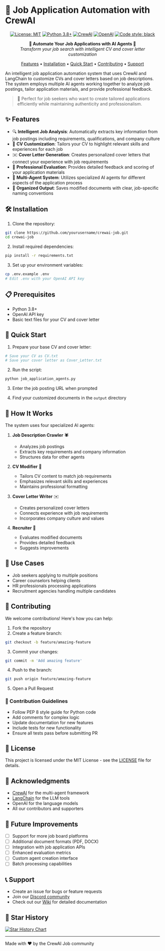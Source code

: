 # 🚀 Job Application Automation with CrewAI

<div align="center">

[![License: MIT](https://img.shields.io/badge/License-MIT-yellow.svg)](https://opensource.org/licenses/MIT)
[![Python 3.8+](https://img.shields.io/badge/python-3.8+-blue.svg)](https://www.python.org/downloads/)
[![CrewAI](https://img.shields.io/badge/CrewAI-0.11.0-orange.svg)](https://github.com/joaomdmoura/crewAI)
[![OpenAI](https://img.shields.io/badge/OpenAI-API-green.svg)](https://openai.com/)
[![Code style: black](https://img.shields.io/badge/code%20style-black-000000.svg)](https://github.com/psf/black)

<p align="center">
  <strong>🤖 Automate Your Job Applications with AI Agents 📝</strong>
  <br>
  <em>Transform your job search with intelligent CV and cover letter customization</em>
</p>

[Features](#-features) •
[Installation](#️-installation) •
[Quick Start](#-quick-start) •
[Contributing](#-contributing) •
[Support](#-support)

</div>

An intelligent job application automation system that uses CrewAI and LangChain to customize CVs and cover letters based on job descriptions. The system employs multiple AI agents working together to analyze job postings, tailor application materials, and provide professional feedback.

> 🌟 Perfect for job seekers who want to create tailored applications efficiently while maintaining authenticity and professionalism.

## ✨ Features

- 🔍 **Intelligent Job Analysis**: Automatically extracts key information from job postings including requirements, qualifications, and company culture
- 📝 **CV Customization**: Tailors your CV to highlight relevant skills and experiences for each job
- ✉️ **Cover Letter Generation**: Creates personalized cover letters that connect your experience with job requirements
- 🎯 **Professional Evaluation**: Provides detailed feedback and scoring of your application materials
- 🤖 **Multi-Agent System**: Utilizes specialized AI agents for different aspects of the application process
- 💾 **Organized Output**: Saves modified documents with clear, job-specific naming conventions

## 🛠️ Installation

1. Clone the repository:
```bash
git clone https://github.com/yourusername/crewai-job.git
cd crewai-job
```

2. Install required dependencies:
```bash
pip install -r requirements.txt
```

3. Set up your environment variables:
```bash
cp .env.example .env
# Edit .env with your OpenAI API key
```

## 📋 Prerequisites

- Python 3.8+
- OpenAI API key
- Basic text files for your CV and cover letter

## 🚀 Quick Start

1. Prepare your base CV and cover letter:
```bash
# Save your CV as CV.txt
# Save your cover letter as Cover_Letter.txt
```

2. Run the script:
```bash
python job_application_agents.py
```

3. Enter the job posting URL when prompted

4. Find your customized documents in the `output` directory

## 🤖 How It Works

The system uses four specialized AI agents:

1. **Job Description Crawler** 🕷️
   - Analyzes job postings
   - Extracts key requirements and company information
   - Structures data for other agents

2. **CV Modifier** 📄
   - Tailors CV content to match job requirements
   - Emphasizes relevant skills and experiences
   - Maintains professional formatting

3. **Cover Letter Writer** ✉️
   - Creates personalized cover letters
   - Connects experience with job requirements
   - Incorporates company culture and values

4. **Recruiter** 👔
   - Evaluates modified documents
   - Provides detailed feedback
   - Suggests improvements

## 🎯 Use Cases

- Job seekers applying to multiple positions
- Career counselors helping clients
- HR professionals processing applications
- Recruitment agencies handling multiple candidates

## 🤝 Contributing

We welcome contributions! Here's how you can help:

1. Fork the repository
2. Create a feature branch:
```bash
git checkout -b feature/amazing-feature
```
3. Commit your changes:
```bash
git commit -m 'Add amazing feature'
```
4. Push to the branch:
```bash
git push origin feature/amazing-feature
```
5. Open a Pull Request

### 📝 Contribution Guidelines

- Follow PEP 8 style guide for Python code
- Add comments for complex logic
- Update documentation for new features
- Include tests for new functionality
- Ensure all tests pass before submitting PR

## 📄 License

This project is licensed under the MIT License - see the [LICENSE](LICENSE) file for details.

## 🙏 Acknowledgments

- [CrewAI](https://github.com/joaomdmoura/crewAI) for the multi-agent framework
- [LangChain](https://github.com/hwchase17/langchain) for the LLM tools
- OpenAI for the language models
- All our contributors and supporters

## 🔮 Future Improvements

- [ ] Support for more job board platforms
- [ ] Additional document formats (PDF, DOCX)
- [ ] Integration with job application APIs
- [ ] Enhanced evaluation metrics
- [ ] Custom agent creation interface
- [ ] Batch processing capabilities

## 📞 Support

- Create an issue for bugs or feature requests
- Join our [Discord community](your-discord-link)
- Check out our [Wiki](your-wiki-link) for detailed documentation

## 🌟 Star History

[![Star History Chart](https://api.star-history.com/svg?repos=yourusername/crewai-job&type=Date)](https://star-history.com/#yourusername/crewai-job&Date)

---

Made with ❤️ by the CrewAI Job community
